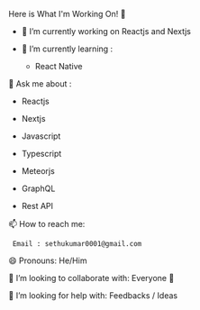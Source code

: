 Here is What I'm Working On! 👋

- 🔭 I’m currently working on Reactjs and Nextjs
- 🌱 I’m currently learning : 

    - React Native

💬 Ask me about :
 
   - Reactjs
   
   - Nextjs
   
   - Javascript
 
   - Typescript
   
   - Meteorjs 
   
   - GraphQL
   
   - Rest API
    
 📫 How to reach me: 
 
     Email : sethukumar0001@gmail.com
     
 😄 Pronouns: He/Him

 👯 I’m looking to collaborate with: Everyone 🤗

 🤔 I’m looking for help with: Feedbacks / Ideas
